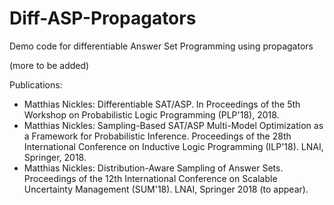 # Diff-ASP-Propagators
Demo code for differentiable Answer Set Programming using propagators

(more to be added)

Publications:
- Matthias Nickles: Differentiable SAT/ASP. In Proceedings of the 5th Workshop on Probabilistic Logic Programming (PLP'18), 2018.
- Matthias Nickles: Sampling-Based SAT/ASP Multi-Model Optimization as a Framework for Probabilistic Inference. 
  Proceedings of the 28th International Conference on Inductive Logic Programming (ILP'18). LNAI, Springer, 2018.
- Matthias Nickles: Distribution-Aware Sampling of Answer Sets. Proceedings of the 12th International Conference on 
  Scalable Uncertainty Management (SUM'18). LNAI, Springer 2018 (to appear).

